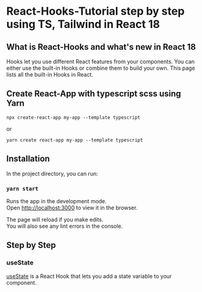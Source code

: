# React-Hooks-Tutorial step by step using TS, Tailwind in React 18

## What is React-Hooks and what's new in React 18

Hooks let you use different React features from your components. You can either use the built-in Hooks or combine them to build your own. This page lists all the built-in Hooks in React.




## Create React-App with typescript scss using Yarn

```shell
npx create-react-app my-app --template typescript
```
or

```shell
yarn create react-app my-app --template typescript
```


## Installation

In the project directory, you can run:

### `yarn start`

Runs the app in the development mode.\
Open [http://localhost:3000](http://localhost:3000) to view it in the browser.

The page will reload if you make edits.\
You will also see any lint errors in the console.


## Step by Step

### useState

[useState](https://beta.reactjs.org/reference/react/useState) is a React Hook that lets you add a state variable to your component.